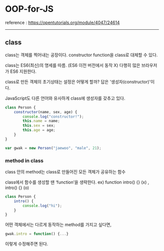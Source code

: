 # OOP-for-JS
reference : https://opentutorials.org/module/4047/24614
* * *
## class

class는 객체를 찍어내는 공장이다.
constructor function을 class로 대체할 수 있다.

class는 ES6(최신)의 명세를 따름. (ES6 이전 버전에서 동작 X)
다행히 많은 브라우저가 ES6 지원한다.

class로 만든 객체의 초기상태는 설정은 어떻게 할까?
답은 '생성자(constructor)'이다.

JavaScript도 다른 언어와 유사하게 class에 생성자를 갖추고 있다.

```JavaScript
class Person {
    constructor(name, sex, age) {
        console.log("constructor!");
        this.name = name;
        this.sex = sex;
        this.age = age;
    }   
}

var gwak = new Person("jaewoo", "male", 21);
```

### method in class

class 안의 method는 class로 만들어진 모든 객체가 공유하는 함수

class에서 함수를 생성할 땐 ‘function’을 생략한다.
ex) function intro() {} (x) , intro() {} (o)

```JavaScript
class Person {
    intro() {
        console.log("hi");
    }
}
```

어떤 객체에서는 다르게 동작하는 method를 가지고 싶다면,

```JavaScript
gwak.intro = function() {...}
```
이렇게 수정해주면 된다.

